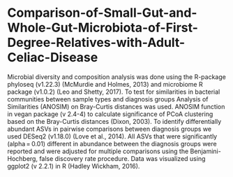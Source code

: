 # Comparison-of-Small-Gut-and-Whole-Gut-Microbiota-of-First-Degree-Relatives-with-Adult-Celiac-Disease
Microbial diversity and composition analysis was done using the R-package phyloseq (v1.22.3) (McMurdie and Holmes, 2013) and microbiome R package (v1.0.2) (Leo and Shetty, 2017). To test for similarities in bacterial communities between sample types and diagnosis groups Analysis of Similarities (ANOSIM) on Bray-Curtis distances was used. 
ANOSIM function in vegan package (v 2.4-4) to calculate significance of PCoA clustering based on the Bray-Curtis distances (Dixon, 2003). 
To identify differentially abundant ASVs in pairwise comparisons between diagnosis groups we used DESeq2 (v1.18.0) (Love et al., 2014). All ASVs that were significantly (alpha = 0.01) different in abundance between the diagnosis groups were reported and were adjusted for multiple comparisons using the Benjamini-Hochberg, false discovery rate procedure. Data was visualized using ggplot2 (v 2.2.1) in R (Hadley Wickham, 2016).
